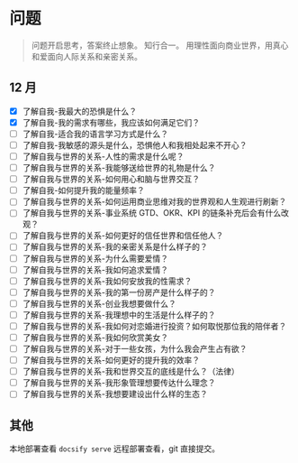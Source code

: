 # 问题
> 问题开启思考，答案终止想象。
> 知行合一。
> 用理性面向商业世界，用真心和爱面向人际关系和亲密关系。

## 12 月
- [x] 了解自我-我最大的恐惧是什么？
- [x] 了解自我-我的需求有哪些，我应该如何满足它们？
- [ ] 了解自我-适合我的语言学习方式是什么？
- [ ] 了解自我-我敏感的源头是什么，恐惧他人和我相处起来不开心？
- [ ] 了解自我与世界的关系-人性的需求是什么呢？
- [ ] 了解自我与世界的关系-我能够送给世界的礼物是什么？
- [ ] 了解自我与世界的关系-如何用心和脑与世界交互？
- [ ] 了解自我-如何提升我的能量频率？
- [ ] 了解自我与世界的关系-如何运用商业思维对我的世界观和人生观进行刷新？
- [ ] 了解自我与世界的关系-事业系统 GTD、OKR、KPI 的链条补充后会有什么改观？
- [ ] 了解自我与世界的关系-如何更好的信任世界和信任他人？
- [ ] 了解自我与世界的关系-我的亲密关系是什么样子的？
- [ ] 了解自我与世界的关系-为什么需要爱情？
- [ ] 了解自我与世界的关系-我如何追求爱情？
- [ ] 了解自我与世界的关系-我如何安放我的性需求？
- [ ] 了解自我与世界的关系-我的第一份房产是什么样子的？
- [ ] 了解自我与世界的关系-创业我想要做什么？
- [ ] 了解自我与世界的关系-我理想中的生活是什么样子的？
- [ ] 了解自我与世界的关系-我如何对恋婚进行投资？如何取悦那位我的陪伴者？
- [ ] 了解自我与世界的关系-我如何欣赏美女？
- [ ] 了解自我与世界的关系-对于一些女孩，为什么我会产生占有欲？
- [ ] 了解自我与世界的关系-如何更好的提升我的效率？
- [ ] 了解自我与世界的关系-我和世界交互的底线是什么？（法律）
- [ ] 了解自我与世界的关系-我形象管理想要传达什么理念？
- [ ] 了解自我与世界的关系-我想要建设出什么样的生态？

## 其他
本地部署查看 `docsify serve`
远程部署查看，git 直接提交。